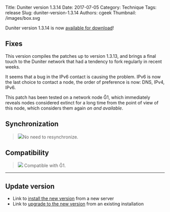 Title: Duniter version 1.3.14
Date: 2017-07-05
Category: Technique
Tags: release
Slug: duniter-version-1.3.14
Authors: cgeek
Thumbnail: /images/box.svg

Duniter version 1.3.14 is now [available for download](https://github.com/duniter/duniter/releases/tag/v1.3.14)!

## Fixes

This version compiles the patches up to version 1.3.13, and brings a final touch to the Duniter network that had a tendency to fork regularly in recent weeks.

It seems that a bug in the IPv6 contact is causing the problem. IPv6 is now the last choice to contact a node, the order of preference is now: DNS, IPv4, IPv6.

This patch has been tested on a network node Ğ1, which immediately reveals nodes considered extinct for a long time from the point of view of this node, which considers them again *on and available*.

## Synchronization

> <span class="icon">![](../images/icons/white_check_mark.png)</span>No need to resynchronize.

## Compatibility

> <span class="icon">![](../images/icons/white_check_mark.png)</span> Compatible with Ğ1.

-----

## Update version

* Link to [install the new version](https://github.com/duniter/duniter/blob/master/doc/install-a-node.md) from a new server
* Link to [upgrade to the new version](https://github.com/duniter/duniter/blob/master/doc/update-a-node.md) from an existing installation
